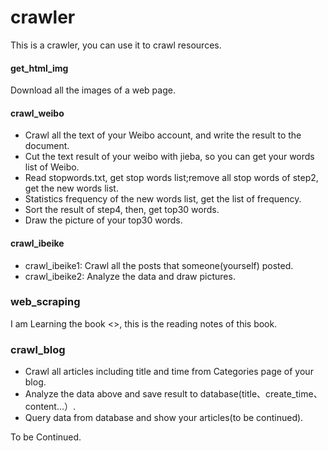 # crawler

This is a crawler, you can use it to crawl resources.

#### get_html_img
Download all the images of a web page.

#### crawl_weibo
* Crawl all the text of your Weibo account, and write the result to the document.
* Cut the text result of your weibo with jieba, so you can get your words list of Weibo.
* Read stopwords.txt, get stop words list;remove all stop words of step2, get the new words list.
* Statistics frequency of the new words list, get the list of frequency.
* Sort the result of step4, then, get top30 words.
* Draw the picture of your top30 words.

#### crawl_ibeike
* crawl_ibeike1: Crawl all the posts that someone(yourself) posted.
* crawl_ibeike2: Analyze the data and draw pictures.

### web_scraping
I am Learning the book <<Web Scraping with Python>>, this is the reading notes of this book.

### crawl_blog
* Crawl all articles including title and time from Categories page of your blog.
* Analyze the data above and save result to database(title、create_time、content...）.
* Query data from database and show your articles(to be continued).

To be Continued.
